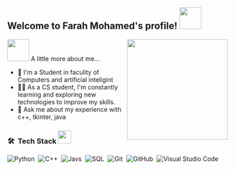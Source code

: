 


<h2>  Welcome to Farah Mohamed's profile! <img src="https://media.giphy.com/media/mGcNjsfWAjY5AEZNw6/giphy.gif" width="50"></h2>
<img align='right' src="https://media.giphy.com/media/68BuPwhY3moYZWdfJy/giphy.gif" width="230">

<img src="https://media.giphy.com/media/VgCDAzcKvsR6OM0uWg/giphy.gif" width="50"> A little more about me...  
  

- 🏢 I'm a Student in faculity of Computers and artificial inteligint
- 👨‍💻 As a CS student, I'm constantly learning and exploring new technologies to improve my skills.
- 💬 Ask me about my experience with c++, tkinter, java

### 🛠 &nbsp;Tech Stack <img src="https://media.giphy.com/media/WUlplcMpOCEmTGBtBW/giphy.gif" width="30"> 



![Python](https://img.shields.io/badge/-Python%20-05122A?style=flat&logo=python)&nbsp;
![C++](https://img.shields.io/badge/-C++-05122A?style=flat&logo=C++)&nbsp;
![Javs](https://img.shields.io/badge/-Java-05122A?style=flat&logo=Java)&nbsp;
![SQL](https://img.shields.io/badge/-SQL-05122A?style=flat&logo=SQL)&nbsp;
![Git](https://img.shields.io/badge/-Git-05122A?style=flat&logo=git)&nbsp;
![GitHub](https://img.shields.io/badge/-GitHub-05122A?style=flat&logo=github)&nbsp;
![Visual Studio Code](https://img.shields.io/badge/-Visual%20Studio%20Code-05122A?style=flat&logo=visual-studio-code&logoColor=007ACC)&nbsp;

